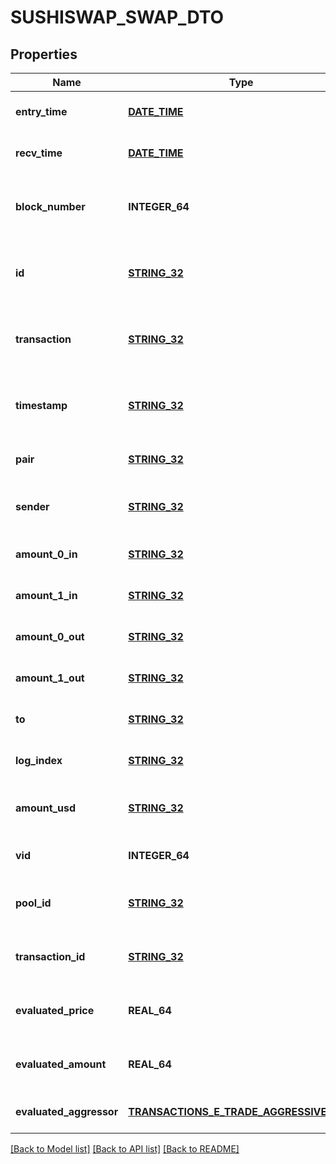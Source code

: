 # SUSHISWAP_SWAP_DTO

## Properties
Name | Type | Description | Notes
------------ | ------------- | ------------- | -------------
**entry_time** | [**DATE_TIME**](DATE_TIME.md) |  | [optional] [default to null]
**recv_time** | [**DATE_TIME**](DATE_TIME.md) |  | [optional] [default to null]
**block_number** | **INTEGER_64** | Number of block in which entity was recorded. | [optional] [default to null]
**id** | [**STRING_32**](STRING_32.md) | Transaction hash plus index in Transaction swap array. | [optional] [default to null]
**transaction** | [**STRING_32**](STRING_32.md) | Reference to transaction swap was included in. | [optional] [default to null]
**timestamp** | [**STRING_32**](STRING_32.md) | Timestamp of swap, used for sorted lookups. | [optional] [default to null]
**pair** | [**STRING_32**](STRING_32.md) | Reference to pair. | [optional] [default to null]
**sender** | [**STRING_32**](STRING_32.md) | Address that initiated the swap. | [optional] [default to null]
**amount_0_in** | [**STRING_32**](STRING_32.md) | Amount of token0 sold. | [optional] [default to null]
**amount_1_in** | [**STRING_32**](STRING_32.md) | Amount of token1 sold. | [optional] [default to null]
**amount_0_out** | [**STRING_32**](STRING_32.md) | Amount of token0 received. | [optional] [default to null]
**amount_1_out** | [**STRING_32**](STRING_32.md) | Amount of token1 received. | [optional] [default to null]
**to** | [**STRING_32**](STRING_32.md) | Recipient of output tokens. | [optional] [default to null]
**log_index** | [**STRING_32**](STRING_32.md) | Event index within transaction. | [optional] [default to null]
**amount_usd** | [**STRING_32**](STRING_32.md) | Derived amount of tokens sold in USD. | [optional] [default to null]
**vid** | **INTEGER_64** |  | [optional] [default to null]
**pool_id** | [**STRING_32**](STRING_32.md) |  | [optional] [readonly] [default to null]
**transaction_id** | [**STRING_32**](STRING_32.md) |  | [optional] [readonly] [default to null]
**evaluated_price** | **REAL_64** |  | [optional] [readonly] [default to null]
**evaluated_amount** | **REAL_64** |  | [optional] [readonly] [default to null]
**evaluated_aggressor** | [**TRANSACTIONS_E_TRADE_AGGRESSIVE_SIDE**](TransactionsETradeAggressiveSide.md) |  | [optional] [default to null]

[[Back to Model list]](../README.md#documentation-for-models) [[Back to API list]](../README.md#documentation-for-api-endpoints) [[Back to README]](../README.md)


